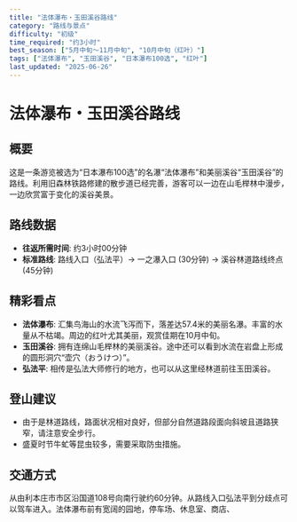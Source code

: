 ```yaml
---
title: "法体瀑布・玉田溪谷路线"
category: "路线与景点"
difficulty: "初级"
time_required: "约3小时"
best_season: ["5月中旬〜11月中旬", "10月中旬（红叶）"]
tags: ["法体瀑布", "玉田溪谷", "日本瀑布100选", "红叶"]
last_updated: "2025-06-26"
---
```


# 法体瀑布・玉田溪谷路线

## 概要
这是一条游览被选为“日本瀑布100选”的名瀑“法体瀑布”和美丽溪谷“玉田溪谷”的路线。利用旧森林铁路修建的散步道已经完善，游客可以一边在山毛榉林中漫步，一边欣赏富于变化的溪谷美景。

## 路线数据
- **往返所需时间**: 约3小时00分钟
- **标准路线**: 路线入口（弘法平）→ 一之瀑入口 (30分钟) → 溪谷林道路线终点 (45分钟)

## 精彩看点
- **法体瀑布**: 汇集鸟海山的水流飞泻而下，落差达57.4米的美丽名瀑。丰富的水量从不枯竭。周边的红叶尤其美丽，观赏佳期在10月中旬。
- **玉田溪谷**: 拥有连绵山毛榉林的美丽溪谷。途中还可以看到水流在岩盘上形成的圆形洞穴“壶穴（おうけつ）”。
- **弘法平**: 相传是弘法大师修行的地方，也可以从这里经林道前往玉田溪谷。

## 登山建议
- 由于是林道路线，路面状况相对良好，但部分自然道路段面向斜坡且道路狭窄，请注意安全步行。
- 盛夏时节牛虻等昆虫较多，需要采取防虫措施。

## 交通方式
从由利本庄市市区沿国道108号向南行驶约60分钟。从路线入口弘法平到分歧点可以驾车进入。法体瀑布前有宽阔的园地，停车场、休息室、商店、